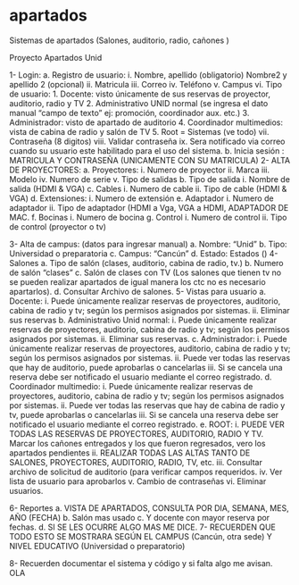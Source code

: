 # apartados
Sistemas de apartados (Salones, auditorio, radio, cañones )

Proyecto Apartados Unid

1-	Login:
    a.	Registro de usuario: 
          i.	Nombre, apellido (obligatorio) Nombre2 y apellido 2 (opcional)
          ii.	Matricula
          iii.	Correo
          iv.	Teléfono
          v.	Campus
          vi.	Tipo de usuario:
            1.	Docente: visto únicamente de sus reservas de proyector, auditorio, radio y TV
            2.	Administrativo UNID normal (se ingresa el dato manual “campo de texto” ej: promoción, coordinador aux. etc.)
            3.	Administrador: visto de apartado de auditorio
            4.	Coordinador multimedios: vista de cabina de radio y salón de TV
            5.	Root = Sistemas (ve todo)
          vii.	Contraseña (8 digitos)
          viii.	Validar contraseña
          ix.	Sera notificado via correo cuando su usuario este habilitado para el uso del sistema.
    b.	Inicia sesión : MATRICULA Y CONTRASEÑA (UNICAMENTE CON SU MATRICULA)
2-	ALTA DE PROYECTORES:
    a.	Proyectores:
        i.	Numero de proyector
        ii.	Marca
        iii.	Modelo
        iv.	Numero de serie
        v.	Tipo de salidas
    b.	Tipo de salida
        i.	Nombre de salida (HDMI & VGA)
        c.	Cables
        i.	Numero de cable
        ii.	Tipo de cable (HDMI & VGA)
        d.	Extensiones:
        i.	Numero de extensión
        e.	Adaptador
        i.	Numero de adaptador
        ii.	Tipo de adaptador (HDMI a Vga, VGA a HDMI, ADAPTADOR DE MAC.
    f.	Bocinas
        i.	Numero de bocina
        g.	Control
        i.	Numero de control
        ii.	Tipo de control (proyector o tv)

3-	Alta de campus: (datos para ingresar manual)
    a.	Nombre: “Unid”
    b.	Tipo: Universidad o preparatoria
    c.	Campus: “Cancún”
    d.	Estado: Estados ()
    4-	Salones
    a.	Tipo de salón (clases, auditorio, cabina de radio, tv.)
    b.	Numero de salón “clases”
    c.	Salón de clases con TV (Los salones que tienen tv  no se pueden realizar apartados de igual manera los ctc no es necesario  apartarlos).
    d.	Consultar Archivo de salones.
5-	Vistas para usuario
     a.	Docente:
         i.	Puede únicamente realizar reservas de proyectores, auditorio, cabina de radio y tv; según los permisos asignados por sistemas.
        ii.	Eliminar sus reservas
        b.	Administrativo Unid normal:
        i.	Puede únicamente realizar reservas de proyectores, auditorio, cabina de radio y tv; según los permisos asignados por sistemas.
        ii.	Eliminar sus reservas.
    c.	Administrador:
        i.	Puede únicamente realizar reservas de proyectores, auditorio, cabina de radio y tv; según los permisos asignados por sistemas.
        ii.	Puede ver todas las reservas que hay de auditorio, puede aprobarlas o cancelarlas 
        iii.	Si se cancela una reserva debe ser notificado el usuario mediante el correo registrado.
    d.	Coordinador multimedio:
        i.	Puede únicamente realizar reservas de proyectores, auditorio, cabina de radio y tv; según los permisos asignados por sistemas.
        ii.	Puede ver todas las reservas que hay de cabina de radio y tv, puede aprobarlas o cancelarlas 
        iii.	Si se cancela una reserva debe ser notificado el usuario mediante el correo registrado.
    e.	ROOT: 
        i.	PUEDE VER TODAS LAS RESERVAS DE PROYECTORES, AUDITORIO, RADIO Y TV. Marcar los cañones entregados y los que fueron regresados, vero los apartados pendientes
        ii.	REALIZAR TODAS LAS ALTAS TANTO DE SALONES, PROYECTORES, AUDITORIO, RADIO, TV, etc.
        iii.	Consultar archivo de solicitud de auditorio (para verificar campos requeridos.
        iv.	Ver lista de usuario para aprobarlos 
        v.	Cambio de contraseñas
        vi.	Eliminar usuarios.

6-	Reportes
    a.	VISTA DE APARTADOS, CONSULTA POR DIA, SEMANA, MES, AÑO (FECHA)
    b.	Salón mas usado 
    c.	Y docente con mayor reserva por fechas.
    d.	SI SE LES OCURRE ALGO MAS ME DICE.
7-	RECUERDEN QUE TODO ESTO SE MOSTRARA SEGÚN EL CAMPUS (Cancún, otra sede) Y NIVEL EDUCATIVO (Universidad o preparatorio)

8-	Recuerden documentar el sistema y código y si falta algo me avisan.
OLA
